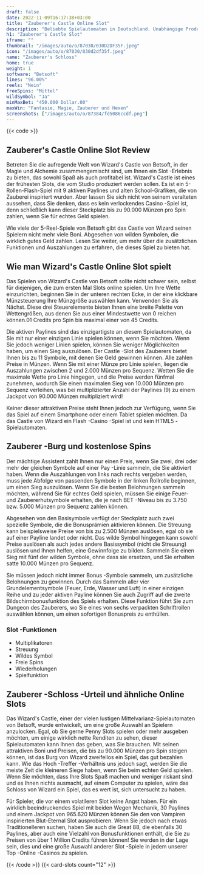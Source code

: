 ```yaml
---
draft: false
date: 2022-11-09T16:17:38+03:00
title: "Zauberer's Castle Online Slot"
description: "Beliebte Spielautomaten in Deutschland. Unabhängige Produktbewertungen und exklusive Anmeldeangebote. Jetzt spielen!"
h1: "Zauberer's Castle Slot"
iframe: ""
thumbnail: "/images/auto/o/87030/030D2DF35F.jpeg"
icon: "/images/auto/o/87030/030d2df35f.jpeg"
name: "Zauberer's Schloss"
home: true
weight: 1
software: "Betsoft"
lines: "96.00%"
reels: "Nein"
freeSpins: "Mittel"
wildSymbol: "Ja"
minMaxBet: "450.000 Dollar.00"
maxWin: "Fantasie, Magie, Zauberer und Hexen"
screenshots: ["/images/auto/o/87384/fd5086ccdf.png"]
---
```


{{< code >}}<h2>Zauberer's Castle Online Slot Review</h2><p>Betreten Sie die aufregende Welt von Wizard's Castle von Betsoft, in der Magie und Alchemie zusammengemischt sind, um Ihnen ein Slot -Erlebnis zu bieten, das sowohl Spaß als auch profitabel ist. Wizard's Castle ist eines der frühesten Slots, die vom Studio produziert werden sollen. Es ist ein 5-Rollen-Flash-Spiel mit 9 aktiven Paylines und alten School-Grafiken, die von Zauberei inspiriert wurden. Aber lassen Sie sich nicht von seinem veralteten aussehen, dass Sie denken, dass es kein verlockendes Casino -Spiel ist, denn schließlich kann dieser Steckplatz bis zu 90.000 Münzen pro Spin zahlen, wenn Sie für echtes Geld spielen.</p><p>Wie viele der 5-Reel-Spiele von Betsoft gibt das Castle von Wizard seinen Spielern nicht mehr viele Boni. Abgesehen von wilden Symbolen, die wirklich gutes Geld zahlen. Lesen Sie weiter, um mehr über die zusätzlichen Funktionen und Auszahlungen zu erfahren, die dieses Spiel zu bieten hat.</p><h2>Wie man Wizard's Castle Online Slot spielt</h2><p>Das Spielen von Wizard's Castle von Betsoft sollte nicht schwer sein, selbst für diejenigen, die zum ersten Mal Slots online spielen. Um Ihre Wette einzurichten, beginnen Sie in der unteren rechten Ecke, in der eine klickbare Münzsteuerung Ihre Münzgröße auswählen kann. Verwenden Sie als Nächst. Diese drei Steuerelemente bieten Ihnen eine breite Palette von Wettengrößen, aus denen Sie aus einer Mindestwette von 0 reichen können.01 Credits pro Spin bis maximal einer von 45 Credits.</p><p>Die aktiven Paylines sind das einzigartigste an diesem Spielautomaten, da Sie mit nur einer einzigen Linie spielen können, wenn Sie möchten. Wenn Sie jedoch weniger Linien spielen, können Sie weniger Möglichkeiten haben, um einen Sieg auszulösen. Der Castle -Slot des Zauberers bietet Ihnen bis zu 11 Symbole, mit denen Sie Geld gewinnen können. Alle zahlen Preise in Münzen. Wenn Sie mit einer Münze pro Linie spielen, liegen die Auszahlungen zwischen 2 und 2.000 Münzen pro Sequenz. Wetten Sie die maximale Wette pro Linie hingegen, und die Preise werden fünfmal zunehmen, wodurch Sie einen maximalen Sieg von 10.000 Münzen pro Sequenz verleihen, was bei multiplizierter Anzahl der Paylines (9) zu einem Jackpot von 90.000 Münzen multipliziert wird!</p><p>Keiner dieser attraktiven Preise steht Ihnen jedoch zur Verfügung, wenn Sie das Spiel auf einem Smartphone oder einem Tablet spielen möchten. Da das Castle von Wizard ein Flash -Casino -Spiel ist und kein HTML5 -Spielautomaten.</p><h2>Zauberer -Burg und kostenlose Spins</h2><p>Der mächtige Assistent zahlt Ihnen nur einen Preis, wenn Sie zwei, drei oder mehr der gleichen Symbole auf einer Pay -Linie sammeln, die Sie aktiviert haben. Wenn die Auszahlungen von links nach rechts vergeben werden, muss jede Abfolge von passenden Symbole in der linken Rollrolle beginnen, um einen Sieg auszulösen. Wenn Sie die besten Belohnungen sammeln möchten, während Sie für echtes Geld spielen, müssen Sie einige Feuer- und Zaubererhutsymbole erhalten, die je nach BET -Niveau bis zu 3.750 bzw. 5.000 Münzen pro Sequenz zahlen können.</p><p>Abgesehen von den Basisymbole verfügt der Steckplatz auch zwei spezielle Symbole, die die Bonusprämien aktivieren können. Die Streuung kann beispielsweise Preise von bis zu 2.500 Münzen auslösen, egal ob sie auf einer Payline landet oder nicht. Das wilde Symbol hingegen kann sowohl Preise auslösen als auch jedes andere Basissymbol (nicht die Streuung) auslösen und Ihnen helfen, eine Gewinnfolge zu bilden. Sammeln Sie einen Sieg mit fünf der wilden Symbole, ohne dass sie ersetzen, und Sie erhalten satte 10.000 Münzen pro Sequenz.</p><p>Sie müssen jedoch nicht immer Bonus -Symbole sammeln, um zusätzliche Belohnungen zu gewinnen. Durch das Sammeln aller vier Grundelementsymbole (Feuer, Erde, Wasser und Luft) in einer einzigen Reihe und zu jeder aktiven Payline können Sie auch Zugriff auf die zweite Bildschirmbonusfunktion des Spiels erhalten. Diese Funktion führt Sie zum Dungeon des Zauberers, wo Sie eines von sechs verpackten Schriftrollen auswählen können, um einen sofortigen Bonuspreis zu enthüllen.</p><h3>
Slot -Funktionen</h3><ul>
<li></span>
Multiplikatoren</li>
<li></span>
Streuung</li>
<li></span>
Wildes Symbol</li>
<li></span>
Freie Spins</li>
<li></span>
Wiederholungen</li>
<li></span>
Spielfunktion</li></ul><h2>Zauberer -Schloss -Urteil und ähnliche Online Slots</h2><p>Das Wizard's Castle, einer der vielen lustigen Mittelvarianz-Spielautomaten von Betsoft, wurde entwickelt, um eine große Auswahl an Spielern anzulocken. Egal, ob Sie gerne Penny Slots spielen oder mehr ausgeben möchten, um einige wirklich nette Renditen zu sehen, dieser Spielautomaten kann Ihnen das geben, was Sie brauchen. Mit seinen attraktiven Boni und Preisen, die bis zu 90.000 Münzen pro Spin steigen können, ist das Burg von Wizard zweifellos ein Spiel, das gut bezahlen kann. Wie das Hoch -Treffer -Verhältnis uns jedoch sagt, werden Sie die meiste Zeit die kleineren Siege haben, wenn Sie beim echten Geld spielen. Wenn Sie möchten, dass Ihre Slots Spaß machen und weniger riskant sind und es Ihnen nichts ausmacht, auf einem Computer zu spielen, wäre das Schloss von Wizard ein Spiel, das es wert ist, sich untersucht zu haben.</p><p>Für Spieler, die vor einem volatileren Slot keine Angst haben. Für ein wirklich beeindruckendes Spiel mit beiden Wegen Mechanik, 30 Paylines und einem Jackpot von 965.620 Münzen können Sie den von Vampiren inspirierten Blut-Eternal Slot ausprobieren.  Wenn Sie jedoch nach etwas Traditionelleren suchen, haben Sie auch die Great 88, die ebenfalls 30 Paylines, aber auch eine Vielzahl von Bonusfunktionen enthält, die Sie zu Preisen von über 1 Million Credits führen können! Sie werden in der Lage sein, dies und eine große Auswahl anderer Slot -Spiele in jedem unserer Top -Online -Casinos zu spielen.</p>{{< /code >}}
 {{< card-slots count="12" >}}